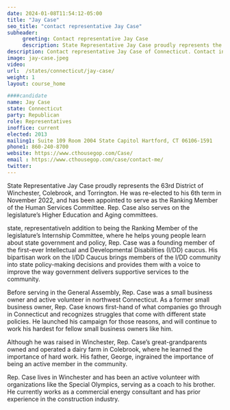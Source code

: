 ```yaml
---
date: 2024-01-08T11:54:12-05:00
title: "Jay Case"
seo_title: "contact representative Jay Case"
subheader:
     greeting: Contact representative Jay Case
     description: State Representative Jay Case proudly represents the 63rd District of Winchester, Colebrook, and Torrington. He was re-elected to his 6th term in November 2022, and has been appointed to serve as the Ranking Member of the Human Services Committee. Rep. Case also serves on the legislature’s Higher Education and Aging committees.
description: Contact representative Jay Case of Connecticut. Contact information for Jay Case includes email address, phone number, and mailing address.
image: jay-case.jpeg
video:
url:  /states/connecticut/jay-case/
weight: 1
layout: course_home

####candidate
name: Jay Case
state: Connecticut
party: Republican
role: Representatives
inoffice: current
elected: 2013
mailing1: Suite 109 Room 2004 State Capitol Hartford, CT 06106-1591
phone1: 860-240-8700
website: https://www.cthousegop.com/Case/
email : https://www.cthousegop.com/case/contact-me/
twitter:
---
```


State Representative Jay Case proudly represents the 63rd District of Winchester, Colebrook, and Torrington. He was re-elected to his 6th term in November 2022, and has been appointed to serve as the Ranking Member of the Human Services Committee. Rep. Case also serves on the legislature’s Higher Education and Aging committees.

state, representativeIn addition to being the Ranking Member of the legislature’s Internship Committee, where he helps young people learn about state government and policy, Rep. Case was a founding member of the first-ever Intellectual and Developmental Disabilities (I/DD) caucus. His bipartisan work on the I/DD Caucus brings members of the I/DD community into state policy-making decisions and provides them with a voice to improve the way government delivers supportive services to the community.

Before serving in the General Assembly, Rep. Case was a small business owner and active volunteer in northwest Connecticut. As a former small business owner, Rep. Case knows first-hand of what companies go through in Connecticut and recognizes struggles that come with different state policies. He launched his campaign for those reasons, and will continue to work his hardest for fellow small business owners like him.

Although he was raised in Winchester, Rep. Case’s great-grandparents owned and operated a dairy farm in Colebrook, where he learned the importance of hard work. His father, George, ingrained the importance of being an active member in the community.

Rep. Case lives in Winchester and has been an active volunteer with organizations like the Special Olympics, serving as a coach to his brother. He currently works as a commercial energy consultant and has prior experience in the construction industry.
